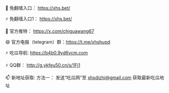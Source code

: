 👋 免翻墙入口： https://xhs.bet/

⚡ 免翻墙入口1： https://xhs.bet/

💞️ 官方推特： https://x.com/chiguawang67


😄 官方电报（telegram）群：https://t.me/xhshupd

⚡ 吃瓜导航: https://b4b0.9yd6vcm.com

⚡ QQ群： http://g.ykfeu50.cn/s/1Fj1

📫 新地址获取: 方法一： 发送“吃瓜网”至 xhsdizhi@gmail.com 获取最新吃瓜地址
